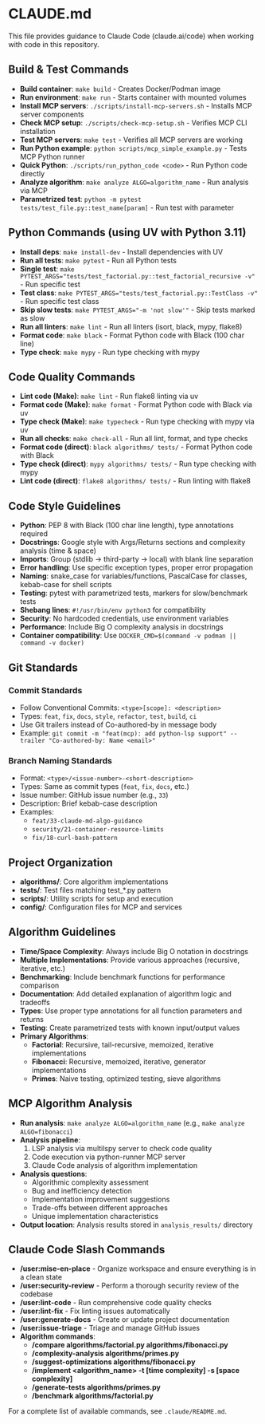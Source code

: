 # CLAUDE.md

This file provides guidance to Claude Code (claude.ai/code) when working with code in this repository.

## Build & Test Commands
- **Build container**: `make build` - Creates Docker/Podman image
- **Run environment**: `make run` - Starts container with mounted volumes
- **Install MCP servers**: `./scripts/install-mcp-servers.sh` - Installs MCP server components 
- **Check MCP setup**: `./scripts/check-mcp-setup.sh` - Verifies MCP CLI installation
- **Test MCP servers**: `make test` - Verifies all MCP servers are working
- **Run Python example**: `python scripts/mcp_simple_example.py` - Tests MCP Python runner
- **Quick Python**: `./scripts/run_python_code <code>` - Run Python code directly
- **Analyze algorithm**: `make analyze ALGO=algorithm_name` - Run analysis via MCP
- **Parametrized test**: `python -m pytest tests/test_file.py::test_name[param]` - Run test with parameter

## Python Commands (using UV with Python 3.11)
- **Install deps**: `make install-dev` - Install dependencies with UV
- **Run all tests**: `make pytest` - Run all Python tests
- **Single test**: `make PYTEST_ARGS="tests/test_factorial.py::test_factorial_recursive -v"` - Run specific test
- **Test class**: `make PYTEST_ARGS="tests/test_factorial.py::TestClass -v"` - Run specific test class
- **Skip slow tests**: `make PYTEST_ARGS="-m 'not slow'"` - Skip tests marked as slow
- **Run all linters**: `make lint` - Run all linters (isort, black, mypy, flake8)
- **Format code**: `make black` - Format Python code with Black (100 char line)
- **Type check**: `make mypy` - Run type checking with mypy

## Code Quality Commands
- **Lint code (Make)**: `make lint` - Run flake8 linting via uv
- **Format code (Make)**: `make format` - Format Python code with Black via uv
- **Type check (Make)**: `make typecheck` - Run type checking with mypy via uv
- **Run all checks**: `make check-all` - Run all lint, format, and type checks
- **Format code (direct)**: `black algorithms/ tests/` - Format Python code with Black
- **Type check (direct)**: `mypy algorithms/ tests/` - Run type checking with mypy
- **Lint code (direct)**: `flake8 algorithms/ tests/` - Run linting with flake8

## Code Style Guidelines
- **Python**: PEP 8 with Black (100 char line length), type annotations required
- **Docstrings**: Google style with Args/Returns sections and complexity analysis (time & space)
- **Imports**: Group (stdlib → third-party → local) with blank line separation
- **Error handling**: Use specific exception types, proper error propagation
- **Naming**: snake_case for variables/functions, PascalCase for classes, kebab-case for shell scripts
- **Testing**: pytest with parametrized tests, markers for slow/benchmark tests
- **Shebang lines**: `#!/usr/bin/env python3` for compatibility
- **Security**: No hardcoded credentials, use environment variables
- **Performance**: Include Big O complexity analysis in docstrings
- **Container compatibility**: Use `DOCKER_CMD=$(command -v podman || command -v docker)`

## Git Standards

### Commit Standards
- Follow Conventional Commits: `<type>[scope]: <description>`
- Types: `feat`, `fix`, `docs`, `style`, `refactor`, `test`, `build`, `ci`
- Use Git trailers instead of Co-authored-by in message body
- Example: `git commit -m "feat(mcp): add python-lsp support" --trailer "Co-authored-by: Name <email>"`

### Branch Naming Standards
- Format: `<type>/<issue-number>-<short-description>`
- Types: Same as commit types (`feat`, `fix`, `docs`, etc.)
- Issue number: GitHub issue number (e.g., `33`)
- Description: Brief kebab-case description
- Examples:
  - `feat/33-claude-md-algo-guidance`
  - `security/21-container-resource-limits`
  - `fix/18-curl-bash-pattern`

## Project Organization
- **algorithms/**: Core algorithm implementations
- **tests/**: Test files matching test_*.py pattern
- **scripts/**: Utility scripts for setup and execution
- **config/**: Configuration files for MCP and services

## Algorithm Guidelines
- **Time/Space Complexity**: Always include Big O notation in docstrings
- **Multiple Implementations**: Provide various approaches (recursive, iterative, etc.)
- **Benchmarking**: Include benchmark functions for performance comparison
- **Documentation**: Add detailed explanation of algorithm logic and tradeoffs
- **Types**: Use proper type annotations for all function parameters and returns
- **Testing**: Create parametrized tests with known input/output values
- **Primary Algorithms**:
  - **Factorial**: Recursive, tail-recursive, memoized, iterative implementations
  - **Fibonacci**: Recursive, memoized, iterative, generator implementations
  - **Primes**: Naive testing, optimized testing, sieve algorithms

## MCP Algorithm Analysis
- **Run analysis**: `make analyze ALGO=algorithm_name` (e.g., `make analyze ALGO=fibonacci`)
- **Analysis pipeline**:
  1. LSP analysis via multilspy server to check code quality
  2. Code execution via python-runner MCP server
  3. Claude Code analysis of algorithm implementation
- **Analysis questions**:
  - Algorithmic complexity assessment
  - Bug and inefficiency detection
  - Implementation improvement suggestions
  - Trade-offs between different approaches
  - Unique implementation characteristics
- **Output location**: Analysis results stored in `analysis_results/` directory

## Claude Code Slash Commands
- **/user:mise-en-place** - Organize workspace and ensure everything is in a clean state
- **/user:security-review** - Perform a thorough security review of the codebase
- **/user:lint-code** - Run comprehensive code quality checks
- **/user:lint-fix** - Fix linting issues automatically
- **/user:generate-docs** - Create or update project documentation
- **/user:issue-triage** - Triage and manage GitHub issues
- **Algorithm commands**:
  - **/compare algorithms/factorial.py algorithms/fibonacci.py**
  - **/complexity-analysis algorithms/primes.py**
  - **/suggest-optimizations algorithms/fibonacci.py**
  - **/implement <algorithm_name> -t [time complexity] -s [space complexity]**
  - **/generate-tests algorithms/primes.py**
  - **/benchmark algorithms/factorial.py**

For a complete list of available commands, see `.claude/README.md`.
